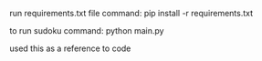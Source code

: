 run requirements.txt file
command:
    pip install -r requirements.txt

to run sudoku
command:
    python main.py
    
used this as a reference to code 
